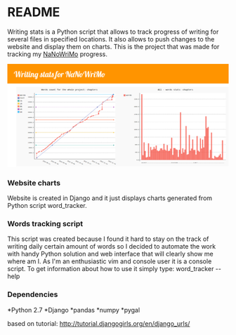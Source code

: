 # README #

Writing stats is a Python script that allows to track progress of writing for several files in specified locations. 
It also allows to push changes to the website and display them on charts. This is the project that was made for tracking my 
[NaNoWriMo](http://nanowrimo.org/) progress.

![alt text](https://github.com/adrijanik/writing-stats/blob/master/writing_stats.png "website")

### Website charts ###

Website is created in Django and it just displays charts generated from Python script word_tracker.


### Words tracking script ###

This script was created because I found it hard to stay on the track of writing daily certain amount of words so I decided to automate the work with handy Python solution and web interface that will clearly show me where am I. As I'm an enthusiastic vim and console user it is a console script. To get information about how to use it simply type: word_tracker --help

### Dependencies ###

*Python 2.7
*Django
*pandas
*numpy
*pygal

based on tutorial: http://tutorial.djangogirls.org/en/django_urls/

